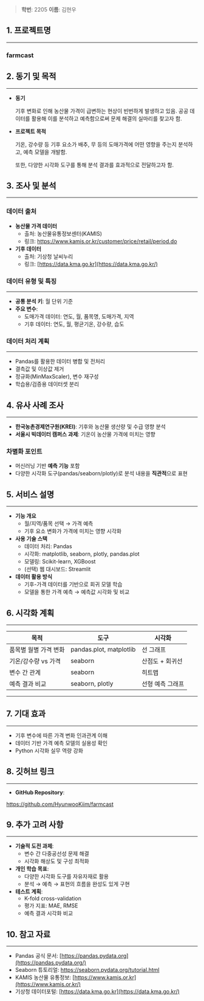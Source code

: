 > **학번**: 2205
**이름**: 김현우
> 

## 1. 프로젝트명

---

<aside>

### farmcast

</aside>

## 2. 동기 및 목적

---

- **동기**
    
    기후 변화로 인해 농산물 가격이 급변하는 현상이 빈번하게 발생하고 있음. 공공 데이터를 활용해 이를 분석하고 예측함으로써 문제 해결의 실마리를 찾고자 함.
    
- **프로젝트 목적**
    
    기온, 강수량 등 기후 요소가 배추, 무 등의 도매가격에 어떤 영향을 주는지 분석하고, 예측 모델을 개발함.
    
    또한, 다양한 시각화 도구를 통해 분석 결과를 효과적으로 전달하고자 함.
    

## 3. 조사 및 분석

---

### 데이터 출처

- **농산물 가격 데이터**
    - 출처: 농산물유통정보센터(KAMIS)
    - 링크: https://www.kamis.or.kr/customer/price/retail/period.do
- **기후 데이터**
    - 출처: 기상청 날씨누리
    - 링크: [https://data.kma.go.kr](https://data.kma.go.kr/)

### 데이터 유형 및 특징

---

- **공통 분석 키**: 월 단위 기준
- **주요 변수**:
    - 도매가격 데이터: 연도, 월, 품목명, 도매가격, 지역
    - 기후 데이터: 연도, 월, 평균기온, 강수량, 습도

### 데이터 처리 계획

---

- Pandas를 활용한 데이터 병합 및 전처리
- 결측값 및 이상값 제거
- 정규화(MinMaxScaler), 변수 재구성
- 학습용/검증용 데이터셋 분리

## 4. 유사 사례 조사

---

- **한국농촌경제연구원(KREI)**: 기후와 농산물 생산량 및 수급 영향 분석
- **서울시 빅데이터 캠퍼스 과제**: 기온이 농산물 가격에 미치는 영향

### 차별화 포인트

- 머신러닝 기반 **예측 기능** 포함
- 다양한 시각화 도구(pandas/seaborn/plotly)로 분석 내용을 **직관적**으로 표현

## 5. 서비스 설명

---

- **기능 개요**
    - 월/지역/품목 선택 → 가격 예측
    - 기후 요소 변화가 가격에 미치는 영향 시각화
- **사용 기술 스택**
    - 데이터 처리: Pandas
    - 시각화: matplotlib, seaborn, plotly, pandas.plot
    - 모델링: Scikit-learn, XGBoost
    - (선택) 웹 대시보드: Streamlit
- **데이터 활용 방식**
    - 기후-가격 데이터를 기반으로 회귀 모델 학습
    - 모델을 통한 가격 예측 → 예측값 시각화 및 비교

## 6. 시각화 계획

---

| 목적 | 도구 | 시각화 |
| --- | --- | --- |
| 품목별 월별 가격 변화 | pandas.plot, matplotlib | 선 그래프 |
| 기온/강수량 vs 가격 | seaborn | 산점도 + 회귀선 |
| 변수 간 관계 | seaborn | 히트맵 |
| 예측 결과 비교 | seaborn, plotly | 선형 예측 그래프 |

---

## 7. 기대 효과

---

- 기후 변수에 따른 가격 변화 인과관계 이해
- 데이터 기반 가격 예측 모델의 실용성 확인
- Python 시각화 실무 역량 강화

## 8. 깃허브 링크

---

- **GitHub Repository**:

https://github.com/HyunwooKiim/farmcast

## 9. 추가 고려 사항

---

- **기술적 도전 과제**:
    - 변수 간 다중공선성 문제 해결
    - 시각화 해상도 및 구성 최적화
- **개인 학습 목표**:
    - 다양한 시각화 도구를 자유자재로 활용
    - 분석 → 예측 → 표현의 흐름을 완성도 있게 구현
- **테스트 계획**:
    - K-fold cross-validation
    - 평가 지표: MAE, RMSE
    - 예측 결과 시각화 비교

## 10. 참고 자료

---

- Pandas 공식 문서: [https://pandas.pydata.org](https://pandas.pydata.org/)
- Seaborn 튜토리얼: https://seaborn.pydata.org/tutorial.html
- KAMIS 농산물 유통정보: [https://www.kamis.or.kr](https://www.kamis.or.kr/)
- 기상청 데이터포털: [https://data.kma.go.kr](https://data.kma.go.kr/)
